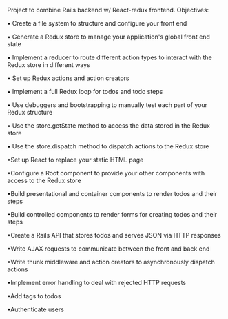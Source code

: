 Project to combine Rails backend w/ React-redux frontend. Objectives:

• Create a file system to structure and configure your front end

• Generate a Redux store to manage your application's global front end state

• Implement a reducer to route different action types to interact with the Redux store in different ways

• Set up Redux actions and action creators

• Implement a full Redux loop for todos and todo steps

• Use debuggers and bootstrapping to manually test each part of your Redux structure

• Use the store.getState method to access the data stored in the Redux store

• Use the store.dispatch method to dispatch actions to the Redux store

•Set up React to replace your static HTML page

•Configure a Root component to provide your other components with access to the Redux store

•Build presentational and container components to render todos and their steps

•Build controlled components to render forms for creating todos and their steps

•Create a Rails API that stores todos and serves JSON via HTTP responses

•Write AJAX requests to communicate between the front and back end

•Write thunk middleware and action creators to asynchronously dispatch actions

•Implement error handling to deal with rejected HTTP requests

•Add tags to todos

•Authenticate users

